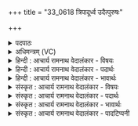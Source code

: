 +++
title = "33_0618 त्रिपादूर्ध्व उदैत्पुरुषः"

+++
<details><summary>पदपाठः</summary>

त्रि꣣पा꣢त्। त्रि꣣। पा꣢त्। ऊ꣣र्ध्वः꣢। उत्। ऐ꣣त्। पु꣡रु꣢꣯षः। पा꣡दः꣢꣯। अ꣣स्य। इह꣢। अ꣣भवत्। पु꣢न꣣रि꣡ति꣢। त꣡था꣢꣯। वि꣡ष्व꣢꣯ङ्। वि। स्व꣣ङ्। वि꣢। अ꣣क्रामत्। अशनानशने꣢। अ꣣शन। आनशने꣡इति꣢। अ꣣भि꣢। ६१८।
</details>

<details><summary>अधिमन्त्रम् (VC)</summary>

- पुरुषः
- वामदेवो गौतमः
- अनुष्टुप्
- गान्धारः
- आरण्यं काण्डम्
</details>

<details><summary>हिन्दी : आचार्य रामनाथ वेदालंकार - विषयः</summary>

अगले मन्त्र में पुनः उसी परमपुरुष का वर्णन है।
</details>

<details><summary>हिन्दी : आचार्य रामनाथ वेदालंकार - पदार्थः</summary>

पदार्थान्वयभाषाः -  (त्रिपात्) तीन-चौथाई अंशवाला (पुरुषः) पूर्वोक्त परमेश्वर (ऊर्ध्वः उत् ऐत्) इस जगत् से ऊपर उठा हुआ है। (इह पुनः) इस जगत् में तो (अस्य) इस पूर्ण परमेश्वर का (पादः) एक-चतुर्थांश ही (अभवत्) विद्यमान है। (तथा) उसी प्रकार से अर्थात् एक-चतुर्थांश की ही व्याप्ति से (वि-स्वङ्) विविध पदार्थों में सम्यक् प्राप्त हुआ वह (अशनानशने अभि) चेतन-अचेतन को लक्ष्य करके (व्यक्रामत्) विविध रुप से चेष्टा कर रहा है, अर्थात् मनुष्य आदि प्राणियों तथा अग्नि, सूर्य, पवन, पर्वत, नदी आदि चेतन-अचेतन के यथायोग्य प्राणन आदि व्यापार को तथा स्थिति आदि व्यापार को कर रहा है ॥४॥
</details>

<details><summary>हिन्दी : आचार्य रामनाथ वेदालंकार - भावार्थः</summary>

भावार्थभाषाः -  इस चेतन-अचेतन-रूप जगत् में जो महान् कर्तृत्व दृष्टिगोचर हो रहा है, उसमें परमेश्वर के सामर्थ्य का थोड़ा-सा अंश ही क्रियाशील है, परमेश्वर का वास्तविक सामर्थ्य और स्वरूप तो लोकातिक्रान्त है ॥४॥
</details>

<details><summary>संस्कृत : आचार्य रामनाथ वेदालंकार - विषयः</summary>

अथ पुनरपि तमेव परमपुरुषं वर्णयति।
</details>

<details><summary>संस्कृत : आचार्य रामनाथ वेदालंकार - पदार्थः</summary>

पदार्थान्वयभाषाः -  (त्रिपात्) त्रि-चतुर्थाशः (पुरुषः) पूर्वोक्तः परमेश्वरः (ऊर्ध्वः उत्-ऐत्) अस्माज्जगतः ऊर्ध्वम् उद्गतोऽस्ति, (इह पुनः) अस्मिन् संसारे तु (अस्य) पूर्णस्य परमेश्वरस्य (पादः) एकश्चतुर्थांश एव (अभवत्) विद्यते। (तथा) तेनैव प्रकारेण एकचतुर्थांशव्याप्त्या इत्यर्थः (वि-स्वङ्२) विविधपदार्थान् सम्यक् प्राप्तः सन्। वि विविधतया सु सम्यग् अञ्चतीति विष्वङ्। (अशनानशने अभि) चेतनाचेतने अभिलक्ष्य। अश्नाति भोगान् भुङ्क्ते इति अशनं चेतनं तद्भिन्नम् अनशनं, ते अशनानशने। (व्यक्रामत्) विचेष्टते, चेतनाचेतनानां मनुष्यादिप्राणिनाम् अग्निसूर्यपवनगिरिनद्यादीनां च यथायोग्यं प्राणनादिव्यापारं स्थित्यादिव्यापारं च विधत्ते इति भावः ॥४॥३
</details>

<details><summary>संस्कृत : आचार्य रामनाथ वेदालंकार - भावार्थः</summary>

भावार्थभाषाः -  चेतनाचेतनात्मकेऽस्मिन् जगति यन्महत् कर्तृत्वं दृष्टिगोचरतां याति तत्र परमेश्वरसामर्थ्यस्य स्वल्पांश एव क्रियाशीलो भवति, परमेश्वरस्य वास्तवं सामर्थ्यं स्वरूपं च लोकातिगं वर्तते ॥४॥
</details>

<details><summary>संस्कृत : आचार्य रामनाथ वेदालंकार - पादटिप्पनी</summary>

टिप्पणी:   १. ऋ० १०।९०।४, य० ३१।४ उभयत्र ‘ततो विष्वङ् व्यक्रामत् साशनानशने अभि’ इति पाठः। अथ० १९।६।२ ‘त्रिभिः पद्भिर्द्यामरोहत् पादस्येहाभवत् पुनः। तथा व्यक्रामद् विष्वङशनानशने अनु’ ॥ इति पाठः। २. विष्वङ् देवतिर्यगादिरूपेण विविधः सन्—इति सा०। विषु सर्वत्राञ्चतीति विष्वङ् देवतिर्यगादिरूपेण विविधः सन्—इति यजुर्भाष्ये म०। यो विषु सर्वत्राञ्चति प्राप्नोति—इति तत्रैव द०। अस्माभिस्तु वि-स्वङ् इति पदपाठः आदृतः। ३. दयानन्दर्षिरपि मन्त्रमेतं यजुर्भाष्ये परमेश्वरपक्षे व्याख्यातवान्।
</details>